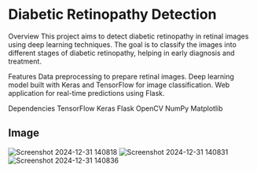 
# Diabetic Retinopathy Detection

Overview
This project aims to detect diabetic retinopathy in retinal images using deep learning techniques. The goal is to classify the images into different stages of diabetic retinopathy, helping in early diagnosis and treatment.

Features
Data preprocessing to prepare retinal images.
Deep learning model built with Keras and TensorFlow for image classification.
Web application for real-time predictions using Flask.

Dependencies
TensorFlow
Keras
Flask
OpenCV
NumPy
Matplotlib




## Image



![Screenshot 2024-12-31 140818](https://github.com/user-attachments/assets/32554d28-a699-419f-857e-af62cdcc1d3d)
![Screenshot 2024-12-31 140831](https://github.com/user-attachments/assets/6ba48091-80ea-4133-b805-566e7354787a)
![Screenshot 2024-12-31 140836](https://github.com/user-attachments/assets/e8287067-15eb-4140-bcd3-f84ab70e8590)
